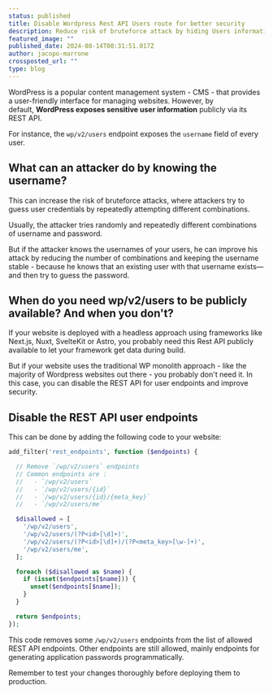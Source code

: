 ```yaml
---
status: published
title: Disable Wordpress Rest API Users route for better security
description: Reduce risk of bruteforce attack by hiding Users information that Wordpress expose publicly by default via Rest API
featured_image: ""
published_date: 2024-08-14T00:31:51.017Z
author: jacopo-marrone
crossposted_url: ""
type: blog
---
```

WordPress is a popular content management system - CMS - that provides a user-friendly interface for managing websites. However, by default, **WordPress exposes sensitive user information** publicly via its REST API.

For instance, the `wp/v2/users` endpoint exposes the `username` field of every user.

## What can an attacker do by knowing the username?

This can increase the risk of bruteforce attacks, where attackers try to guess user credentials by repeatedly attempting different combinations.

Usually, the attacker tries randomly and repeatedly different combinations of username and password.

But if the attacker knows the usernames of your users, he can improve his attack by reducing the number of combinations and keeping the username stable - because he knows that an existing user with that username exists—and then try to guess the password.

## When do you need wp/v2/users to be publicly available? And when you don't?

If your website is deployed with a headless approach using frameworks like Next.js, Nuxt, SvelteKit or Astro, you probably need this Rest API publicly available to let your framework get data during build.

But if your website uses the traditional WP monolith approach - like the majority of Wordpress websites out there - you probably don't need it. In this case, you can disable the REST API for user endpoints and improve security.

## Disable the REST API user endpoints

This can be done by adding the following code to your website:

```php
add_filter('rest_endpoints', function ($endpoints) {

  // Remove `/wp/v2/users` endpoints
  // Common endpoints are :
  //   - `/wp/v2/users`
  //   - `/wp/v2/users/{id}`
  //   - `/wp/v2/users/{id}/{meta_key}`
  //   - `/wp/v2/users/me`

  $disallowed = [
    '/wp/v2/users',
    '/wp/v2/users/(?P<id>[\d]+)',
    '/wp/v2/users/(?P<id>[\d]+)/(?P<meta_key>[\w-]+)',
    '/wp/v2/users/me',
  ];

  foreach ($disallowed as $name) {
    if (isset($endpoints[$name])) {
      unset($endpoints[$name]);
    }
  }

  return $endpoints;
});
```

This code removes some `/wp/v2/users` endpoints from the list of allowed REST API endpoints. Other endpoints are still allowed, mainly endpoints for generating application passwords programmatically.

Remember to test your changes thoroughly before deploying them to production.
